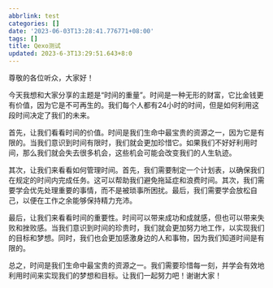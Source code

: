 ```yaml
---
abbrlink: test
categories: []
date: '2023-06-03T13:28:41.776771+08:00'
tags: []
title: Qexo测试
updated: 2023-6-3T13:29:51.643+8:0
---
```

尊敬的各位听众，大家好！

今天我想和大家分享的主题是“时间的重量”。时间是一种无形的财富，它比金钱更有价值，因为它是不可再生的。我们每个人都有24小时的时间，但是如何利用这段时间决定了我们的未来。

首先，让我们看看时间的价值。时间是我们生命中最宝贵的资源之一，因为它是有限的。当我们意识到时间有限时，我们就会更加珍惜它。如果我们不好好利用时间，那么我们就会失去很多机会，这些机会可能会改变我们的人生轨迹。

其次，让我们来看看如何管理时间。首先，我们需要制定一个计划表，以确保我们在规定的时间内完成任务。这可以帮助我们避免拖延症和浪费时间。其次，我们需要学会优先处理重要的事情，而不是被琐事所困扰。最后，我们需要学会放松自己，以便在工作之余能够保持精力充沛。

最后，让我们来看看时间的重要性。时间可以带来成功和成就感，但也可以带来失败和挫败感。当我们意识到时间的珍贵时，我们就会更加努力地工作，以实现我们的目标和梦想。同时，我们也会更加感激身边的人和事物，因为我们知道时间是有限的。

总之，时间是我们生命中最宝贵的资源之一。我们需要珍惜每一刻，并学会有效地利用时间来实现我们的梦想和目标。让我们一起努力吧！谢谢大家！
